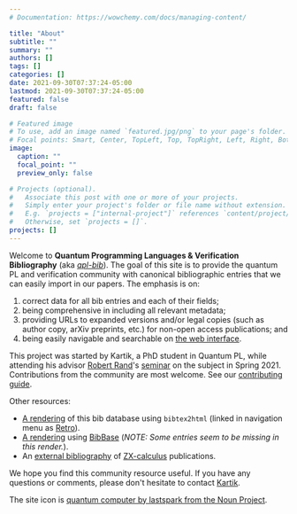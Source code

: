 ```yaml
---
# Documentation: https://wowchemy.com/docs/managing-content/

title: "About"
subtitle: ""
summary: ""
authors: []
tags: []
categories: []
date: 2021-09-30T07:37:24-05:00
lastmod: 2021-09-30T07:37:24-05:00
featured: false
draft: false

# Featured image
# To use, add an image named `featured.jpg/png` to your page's folder.
# Focal points: Smart, Center, TopLeft, Top, TopRight, Left, Right, BottomLeft, Bottom, BottomRight.
image:
  caption: ""
  focal_point: ""
  preview_only: false

# Projects (optional).
#   Associate this post with one or more of your projects.
#   Simply enter your project's folder or file name without extension.
#   E.g. `projects = ["internal-project"]` references `content/project/deep-learning/index.md`.
#   Otherwise, set `projects = []`.
projects: []
---
```


Welcome to **Quantum Programming Languages & Verification Bibliography** (aka _[qpl-bib](https://twitter.com/k4rtik/status/1402442480163995653)_). The goal of this site is to provide the quantum PL and verification community with canonical bibliographic entries that we can easily import in our papers. The emphasis is on:
1. correct data for all bib entries and each of their fields;
2. being comprehensive in including all relevant metadata;
3. providing URLs to expanded versions and/or legal copies (such as author copy, arXiv preprints, etc.) for non-open access publications; and
4. being easily navigable and searchable on [the web interface](../post/gh-org-ui/).

This project was started by Kartik, a PhD student in Quantum PL, while attending his advisor [Robert Rand](https://rand.cs.uchicago.edu/)'s [seminar](https://ks.cs.uchicago.edu/qpl-bib/qpv.html) on the subject in Spring 2021. Contributions from the community are most welcome. See our [contributing guide](https://github.com/QuantumPL/bib/blob/main/CONTRIBUTING.md).

Other resources:
- [A rendering](../retro/bbt.html) of this bib database using `bibtex2html` (linked in navigation menu as [Retro](../retro/bbt.html)).
- [A rendering](../base) using [BibBase](https://bibbase.org/) (_NOTE: Some entries seem to be missing in this render._).
- An [external bibliography](https://zxcalculus.com/publications.html) of [ZX-calculus](../tag/zx-calculus) publications.

We hope you find this community resource useful. If you have any questions or comments, please don't hesitate to contact [Kartik](https://ks.cs.uchicago.edu/).

The site icon is [quantum computer by lastspark from the Noun Project](https://thenounproject.com/term/quantum-computer/1697151/).
